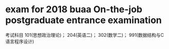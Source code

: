 # exam for 2018 buaa On-the-job postgraduate entrance examination

考试科目 	101(思想政治理论)； 204(英语二)； 302(数学二)； 991(数据结构与C语言程序设计) 

